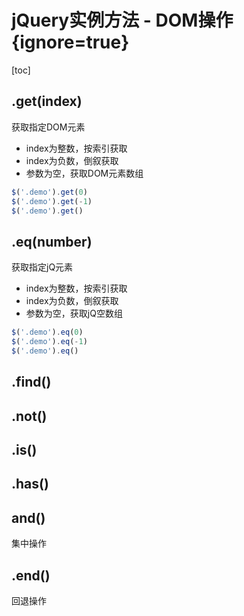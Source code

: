 # jQuery实例方法 - DOM操作 {ignore=true}

[toc]

## .get(index)

获取指定DOM元素

- index为整数，按索引获取
- index为负数，倒叙获取
- 参数为空，获取DOM元素数组

```javascript
$('.demo').get(0)
$('.demo').get(-1)
$('.demo').get()
```

## .eq(number)

获取指定jQ元素

- index为整数，按索引获取
- index为负数，倒叙获取
- 参数为空，获取jQ空数组

```javascript
$('.demo').eq(0)
$('.demo').eq(-1)
$('.demo').eq()
```

## .find()

## .not()

## .is()

## .has()

## and()

集中操作

## .end()

回退操作